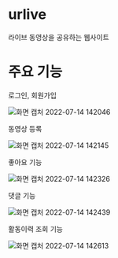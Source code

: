 # urlive
라이브 동영상을 공유하는 웹사이트


# 주요 기능

로그인, 회원가입


![화면 캡처 2022-07-14 142046](https://user-images.githubusercontent.com/104721095/178905715-57a58ba0-f1ce-4373-937b-fd9ddb42b1fd.png)



동영상 등록


![화면 캡처 2022-07-14 142145](https://user-images.githubusercontent.com/104721095/178905737-b95b2b3c-878a-4973-8b85-38b97cbbbe78.png)



좋아요 기능


![화면 캡처 2022-07-14 142326](https://user-images.githubusercontent.com/104721095/178905761-65edf6f0-742e-4e33-9de6-ed5435f9d10d.png)


댓글 기능


![화면 캡처 2022-07-14 142439](https://user-images.githubusercontent.com/104721095/178906016-95a9f518-0e31-4418-b4de-ab6643fc5b46.png)


활동이력 조회 기능


![화면 캡처 2022-07-14 142613](https://user-images.githubusercontent.com/104721095/178906113-9af65146-6a2d-400e-a38d-7bb7fa555104.png)

